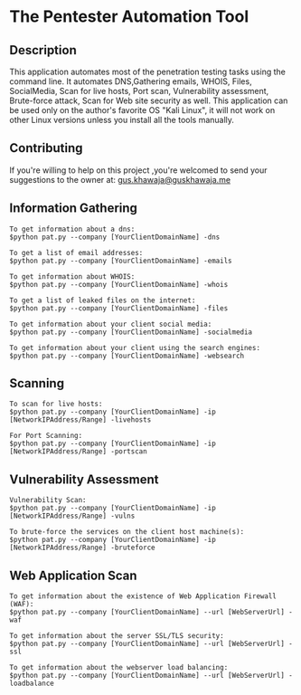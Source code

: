 # The Pentester Automation Tool

## Description
This application automates most of the penetration testing tasks using the command line. It automates DNS,Gathering emails, WHOIS, Files, SocialMedia, Scan for live hosts, Port scan, Vulnerability assessment, Brute-force attack, Scan for Web site security as well.
This application can be used only on the author's favorite OS "Kali Linux", it will not work on other Linux versions unless you install all the tools manually.

## Contributing
If you're willing to help on this project ,you're welcomed to send your suggestions to the owner at: gus.khawaja@guskhawaja.me

## Information Gathering
  ```DNS
  To get information about a dns:
  $python pat.py --company [YourClientDomainName] -dns
  ```
  
   ```Emails
  To get a list of email addresses:
  $python pat.py --company [YourClientDomainName] -emails
  ```
  
   ```WHOIS
  To get information about WHOIS:
  $python pat.py --company [YourClientDomainName] -whois
  ```
  
   ```Files
  To get a list of leaked files on the internet:
  $python pat.py --company [YourClientDomainName] -files
  ```
  
   ```SocialMedia
  To get information about your client social media:
  $python pat.py --company [YourClientDomainName] -socialmedia
  ```
  
   ```WebSearch
  To get information about your client using the search engines:
  $python pat.py --company [YourClientDomainName] -websearch
  ```
  
## Scanning
   ```LiveHosts
  To scan for live hosts:
  $python pat.py --company [YourClientDomainName] -ip [NetworkIPAddress/Range] -livehosts
  ```
  
   ```PortScan
  For Port Scanning:
  $python pat.py --company [YourClientDomainName] -ip [NetworkIPAddress/Range] -portscan
  ```
  
## Vulnerability Assessment
   ```VulnsScan
  Vulnerability Scan:
  $python pat.py --company [YourClientDomainName] -ip [NetworkIPAddress/Range] -vulns
  ```
  
   ```BruteForce
  To brute-force the services on the client host machine(s):
  $python pat.py --company [YourClientDomainName] -ip [NetworkIPAddress/Range] -bruteforce
  ```
## Web Application Scan  
   ```WAF
  To get information about the existence of Web Application Firewall (WAF):
  $python pat.py --company [YourClientDomainName] --url [WebServerUrl] -waf
  ```
  
   ```SSL
  To get information about the server SSL/TLS security:
  $python pat.py --company [YourClientDomainName] --url [WebServerUrl] -ssl
  ```
  
   ```LoadBalance
  To get information about the webserver load balancing:
  $python pat.py --company [YourClientDomainName] --url [WebServerUrl] -loadbalance
  ```
  